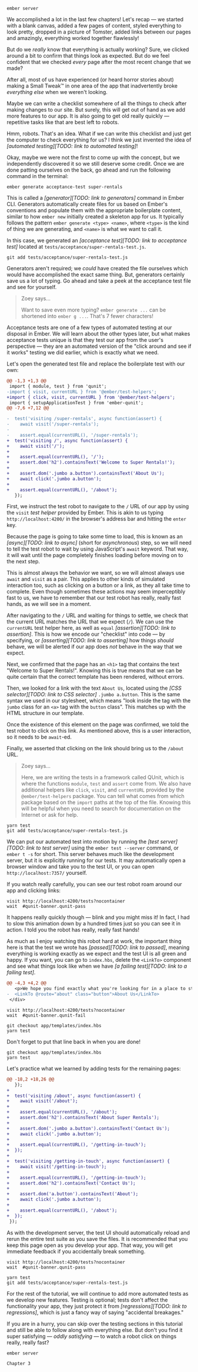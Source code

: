 ```run:server:start hidden=true cwd=super-rentals expect="Serving on http://localhost:4200/"
ember server
```

We accomplished a lot in the last few chapters! Let's recap &mdash; we started with a blank canvas, added a few pages of content, styled everything to look pretty, dropped in a picture of Tomster, added links between our pages and amazingly, everything worked together flawlessly!

But do we _really_ know that everything is actually working? Sure, we clicked around a bit to confirm that things look as expected. But do we feel confident that we checked _every_ page after the most recent change that we made?

After all, most of us have experienced (or heard horror stories about) making a Small Tweak™ in one area of the app that inadvertently broke _everything else_ when we weren't looking.

Maybe we can write a checklist somewhere of all the things to check after making changes to our site. But surely, this will get out of hand as we add more features to our app. It is also going to get old really quickly &mdash; repetitive tasks like that are best left to robots.

Hmm, robots. That's an idea. What if we can write this checklist and just get the computer to check everything for us? I think we just invented the idea of *[automated testing][TODO: link to automated testing]*!

Okay, maybe we were not the first to come up with the concept, but we independently discovered it so we still deserve some credit. Once we are done patting ourselves on the back, go ahead and run the following command in the terminal:

```run:command cwd=super-rentals
ember generate acceptance-test super-rentals
```

This is called a *[generator][TODO: link to generators]* command in Ember CLI. Generators automatically create files for us based on Ember's conventions and populate them with the appropriate boilerplate content, similar to how `ember new` initially created a skeleton app for us. It typically follows the pattern `ember generate <type> <name>`, where `<type>` is the kind of thing we are generating, and `<name>` is what we want to call it.

In this case, we generated an *[acceptance test][TODO: link to acceptance test]* located at `tests/acceptance/super-rentals-test.js`.

```run:command hidden=true cwd=super-rentals
git add tests/acceptance/super-rentals-test.js
```

Generators aren't required; we _could_ have created the file ourselves which would have accomplished the exact same thing. But, generators certainly save us a lot of typing. Go ahead and take a peek at the acceptance test file and see for yourself.

> Zoey says...
>
> Want to save even more typing? `ember generate ...` can be shortened into `ember g ...`. That's 7 fewer characters!

Acceptance tests are one of a few types of automated testing at our disposal in Ember. We will learn about the other types later, but what makes acceptance tests unique is that they test our app from the user's perspective &mdash; they are an automated version of the "click around and see if it works" testing we did earlier, which is exactly what we need.

Let's open the generated test file and replace the boilerplate test with our own:

```run:file:patch lang=js cwd=super-rentals filename=tests/acceptance/super-rentals-test.js
@@ -1,3 +1,3 @@
 import { module, test } from 'qunit';
-import { visit, currentURL } from '@ember/test-helpers';
+import { click, visit, currentURL } from '@ember/test-helpers';
 import { setupApplicationTest } from 'ember-qunit';
@@ -7,6 +7,12 @@

-  test('visiting /super-rentals', async function(assert) {
-    await visit('/super-rentals');
-
-    assert.equal(currentURL(), '/super-rentals');
+  test('visiting /', async function(assert) {
+    await visit('/');
+
+    assert.equal(currentURL(), '/');
+    assert.dom('h2').containsText('Welcome to Super Rentals!');
+
+    assert.dom('.jumbo a.button').containsText('About Us');
+    await click('.jumbo a.button');
+
+    assert.equal(currentURL(), '/about');
   });
```

First, we instruct the test robot to navigate to the `/` URL of our app by using the `visit` _test helper_ provided by Ember. This is akin to us typing `http://localhost:4200/` in the browser's address bar and hitting the `enter` key.

Because the page is going to take some time to load, this is known as an *[async][TODO: link to async]* (short for _asynchronous_) step, so we will need to tell the test robot to wait by using JavaScript's `await` keyword. That way, it will wait until the page completely finishes loading before moving on to the next step.

This is almost always the behavior we want, so we will almost always use `await` and `visit` as a pair. This applies to other kinds of simulated interaction too, such as clicking on a button or a link, as they all take time to complete. Even though sometimes these actions may seem imperceptibly fast to us, we have to remember that our test robot has really, really fast hands, as we will see in a moment.

After navigating to the `/` URL and waiting for things to settle, we check that the current URL matches the URL that we expect (`/`). We can use the `currentURL` test helper here, as well as `equal` *[assertion][TODO: link to assertion]*. This is how we encode our "checklist" into code &mdash; by specifying, or *[asserting][TODO: link to asserting]* how things _should_ behave, we will be alerted if our app does _not_ behave in the way that we expect.

Next, we confirmed that the page has an `<h1>` tag that contains the text "Welcome to Super Rentals!". Knowing this is true means that we can be quite certain that the correct template has been rendered, without errors.

Then, we looked for a link with the text `About Us`, located using the *[CSS selector][TODO: link to CSS selector]* `.jumbo a.button`. This is the same syntax we used in our stylesheet, which means "look inside the tag with the `jumbo` class for an `<a>` tag with the `button` class". This matches up with the HTML structure in our template.

Once the existence of this element on the page was confirmed, we told the test robot to click on this link. As mentioned above, this is a user interaction, so it needs to be `await`-ed.

Finally, we asserted that clicking on the link should bring us to the `/about` URL.

> Zoey says...
>
> Here, we are writing the tests in a framework called QUnit, which is where the functions `module`, `test` and `assert` come from. We also have additional helpers like `click`, `visit`, and `currentURL` provided by the `@ember/test-helpers` package. You can tell what comes from which package based on the `import` paths at the top of the file. Knowing this will be helpful when you need to search for documentation on the Internet or ask for help.

```run:command hidden=true cwd=super-rentals
yarn test
git add tests/acceptance/super-rentals-test.js
```

We can put our automated test into motion by running the *[test server][TODO: link to test server]* using the `ember test --server` command, or `ember t -s` for short. This server behaves much like the development server, but it is explicitly running for our tests. It may automatically open a browser window and take you to the test UI, or you can open `http://localhost:7357/` yourself.

If you watch really carefully, you can see our test robot roam around our app and clicking links:

<!-- TODO: make this a gif instead -->

```run:screenshot width=1024 height=512 retina=true filename=pass.png alt="All tests passing"
visit http://localhost:4200/tests?nocontainer
wait  #qunit-banner.qunit-pass
```

It happens really quickly though &mdash; blink and you might miss it! In fact, I had to slow this animation down by a hundred times just so you can see it in action. I told you the robot has really, really fast hands!

As much as I enjoy watching this robot hard at work, the important thing here is that the test we wrote has *[passed][TODO: link to passed]*, meaning everything is working exactly as we expect and the test UI is all green and happy. If you want, you can go to `index.hbs`, delete the `<LinkTo>` component and see what things look like when we have *[a failing test][TODO: link to a failing test]*.

```run:file:patch hidden=true cwd=super-rentals filename=app/templates/index.hbs
@@ -4,3 +4,2 @@
   <p>We hope you find exactly what you're looking for in a place to stay.</p>
-  <LinkTo @route="about" class="button">About Us</LinkTo>
 </div>
```

```run:screenshot width=1024 height=768 retina=true filename=fail.png alt="A failing test"
visit http://localhost:4200/tests?nocontainer
wait  #qunit-banner.qunit-fail
```

```run:command hidden=true cwd=super-rentals
git checkout app/templates/index.hbs
yarn test
```

Don't forget to put that line back in when you are done!

```run:command hidden=true cwd=super-rentals
git checkout app/templates/index.hbs
yarn test
```

Let's practice what we learned by adding tests for the remaining pages:

```run:file:patch lang=js cwd=super-rentals filename=tests/acceptance/super-rentals-test.js
@@ -18,2 +18,26 @@
   });
+
+  test('visiting /about', async function(assert) {
+    await visit('/about');
+
+    assert.equal(currentURL(), '/about');
+    assert.dom('h2').containsText('About Super Rentals');
+
+    assert.dom('.jumbo a.button').containsText('Contact Us');
+    await click('.jumbo a.button');
+
+    assert.equal(currentURL(), '/getting-in-touch');
+  });
+
+  test('visiting /getting-in-touch', async function(assert) {
+    await visit('/getting-in-touch');
+
+    assert.equal(currentURL(), '/getting-in-touch');
+    assert.dom('h2').containsText('Contact Us');
+
+    assert.dom('a.button').containsText('About');
+    await click('.jumbo a.button');
+
+    assert.equal(currentURL(), '/about');
+  });
 });
```

As with the development server, the test UI should automatically reload and rerun the entire test suite as you save the files. It is recommended that you keep this page open as you develop your app. That way, you will get immediate feedback if you accidentally break something.

```run:screenshot width=1024 height=512 retina=true filename=pass-2.png alt="Tests still passing with the new tests"
visit http://localhost:4200/tests?nocontainer
wait  #qunit-banner.qunit-pass
```

```run:command hidden=true cwd=super-rentals
yarn test
git add tests/acceptance/super-rentals-test.js
```

For the rest of the tutorial, we will continue to add more automated tests as we develop new features. Testing is optional; tests don't affect the functionality your app, they just protect it from *[regressions][TODO: link to regressions]*, which is just a fancy way of saying "accidental breakages."

If you are in a hurry, you can skip over the testing sections in this tutorial and still be able to follow along with everything else. But don't you find it super satisfying &mdash; _oddly satisfying_ &mdash; to watch a robot click on things really, really fast?

```run:server:stop
ember server
```

```run:checkpoint cwd=super-rentals
Chapter 3
```
